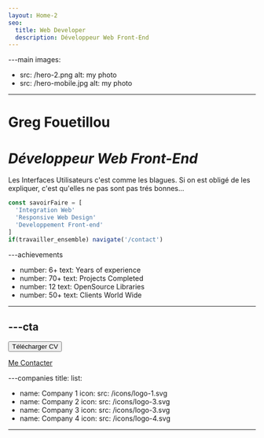 ```yaml
---
layout: Home-2
seo:
  title: Web Developer
  description: Développeur Web Front-End
---
```




---main
images:
  - src: /hero-2.png
    alt: my photo
  - src: /hero-mobile.jpg
    alt: my photo
---

# <Typewriter>Greg Fouetillou</Typewriter>

# *Développeur Web Front-End* 

Les Interfaces Utilisateurs c'est comme les blagues.
Si on est obligé de les expliquer, c'est qu'elles ne pas sont pas trés bonnes...

```js {2-4} showLineNumbers
const savoirFaire = [
  'Integration Web'
  'Responsive Web Design'
  'Developpement Front-end'
]
if(travailler_ensemble) navigate('/contact')
```



---achievements
- number: 6+
  text: Years of experience
- number: 70+
  text: Projects Completed
- number: 12
  text: OpenSource Libraries
- number: 50+
  text: Clients World Wide
---



---cta
---
<Button href="/contact" size="sm">
  Télécharger CV
</Button>

[Me Contacter](/contact)



---companies
title:
list:
  - name: Company 1
    icon:
      src: /icons/logo-1.svg
  - name: Company 2
    icon:
      src: /icons/logo-3.svg
  - name: Company 3
    icon:
      src: /icons/logo-3.svg
  - name: Company 4
    icon:
      src: /icons/logo-4.svg
---